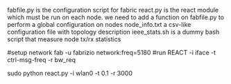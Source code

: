  fabfile.py is the configuration script for fabric
 react.py is the react module which must be run on each node. we need to add a function on fabfile.py to perform a global configuration on nodes
 node_info.txt a csv-like configuration file with topology description
 ieee_stats.sh is a dummy bash script that measure node tx/rx statistics

#setup network
fab -u fabrizio network:freq=5180
#run REACT 
-i iface -t ctrl-msg-freq -r bw_req

sudo python react.py -i wlan0 -t 0.1 -r 3000
